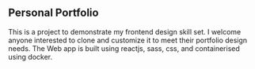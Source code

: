 ## Personal Portfolio

This is a project to demonstrate my frontend design skill set. I welcome anyone interested to clone and customize it to meet their portfolio design needs. The Web app is built using reactjs, sass, css, and containerised using docker.
